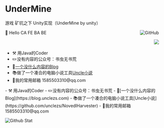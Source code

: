 # UnderMine
游戏 矿坑之下 Unity实现（UnderMine by unity）



<a href="https://github.com/unclezs"><img align="right" alt="GitHub" src="https://img.shields.io/badge/dynamic/json?logo=github&label=GitHub+Followers&labelColor=282c34&color=181717&query=%24.data.totalSubs&url=https%3A%2F%2Fapi.spencerwoo.com%2Fsubstats%2F%3Fsource%3Dgithub%26queryKey%3DUnclezs&longCache=true"/></a>

🐰 Hello CA FE BA BE
<div style="display:flex; justify-content: space-between; align-content: center;">
    <ul >
        <li style="margin-top:20px">⚒️ 用Java的Coder</li>
        <li>✏️没有内容的公众号：书虫无书荒</li>
        <li>📝<a href='https://blog.unclezs.com'>一个没什么内容的Blog</a> </li>
        <li>📚做了一个凑合的电脑小说工具<a href="https://github.com/unclezs/NovedlHarvester">Uncle小说</a></li>
        <li>📧我的常用邮箱 1585503310@qq.com</li>
    </ul>
    <img aligh="right" src="https://github-readme-stats.vercel.app/api?username=unclezs&show_icons=true&theme=tokyonight&hide=contribs,prs"></img>
</div>
- ⚒️ 用Java的Coder
- ✏️没有内容的公众号：书虫无书荒
- 📝[一个没什么内容的Blog](https://blog.unclezs.com)
- 📚做了一个凑合的电脑小说工具[Uncle小说](https://github.com/unclezs/NovedlHarvester)
- 📧我的常用邮箱 1585503310@qq.com

![Github Stat](https://github-readme-stats.vercel.app/api?username=unclezs&show_icons=true&theme=tokyonight&hide=contribs,prs)